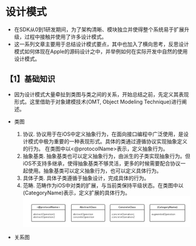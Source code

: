 # 设计模式 #

* 在SDK从0到1研发期间，为了架构清晰、模块独立并使得整个系统易于扩展升级，过程中接触并使用了许多设计模式。
* 这一系列文章主要用于总结设计模式要点，其中也加入了横向思考，反思设计模式如何体现在Apple的源码设计之中，并举例如何在实际开发中自然的使用设计模式。

## 【1】基础知识 ##
* 因为设计模式大量牵扯到类图与类之间的关系，开始总结之前，先定义其表现形式。这里借助于对象建模技术(OMT, Object Modeling Technique)进行阐述。

* 类图 
  1.	协议. 协议用于在iOS中定义抽象行为，在面向接口编程中广泛使用，是设计模式中极为重要的一种表现形式。具体的类通过遵循协议实现抽象定义的行为。 在类图中以<@protocolName>表示，定义抽象行为。
  2. 抽象基类. 抽象基类也可以定义抽象行为，由派生的子类实现抽象行为。但iOS不支持多继承，使得抽象基类不够灵活，更多的时候需要配合协议一起使用。抽象基类可以定义抽象行为，也可以定义具体行为。
  3. 具体子类. 具体子类遵循于抽象设计，完成具体的行为。
  4. 范畴. 范畴作为iOS中对类的扩展，与当前类保持平级状态。在类图中以(CategoryName)表示，定义扩展的具体行为。
  ![classDiagram](https://github.com/sean4app/Design-Pattern/blob/master/Resources/Images/1.ClassDiagram.png)
  
* 关系图



